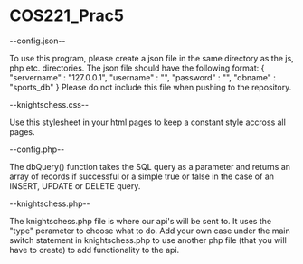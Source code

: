 # COS221_Prac5

--config.json--

To use this program, please create a json file in the same directory as the js, php etc. directories.
The json file should have the following format:
{
  "servername" : "127.0.0.1",
  "username" : "",
  "password" : "",
  "dbname" : "sports_db"
}
Please do not include this file when pushing to the repository.

--knightschess.css--

Use this stylesheet in your html pages to keep a constant style accross all pages.

--config.php--

The dbQuery() function takes the SQL query as a parameter and returns an array of records if successful or a simple true or false in the case of an INSERT, UPDATE or DELETE query.

--knightschess.php--

The knightschess.php file is where our api's will be sent to. 
It uses the "type" perameter to choose what to do.
Add your own case under the main switch statement in knightschess.php to use another php file (that you will have to create) to add functionality to the api.
